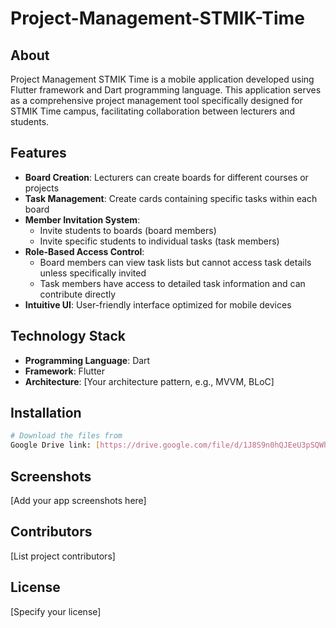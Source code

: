 # Project-Management-STMIK-Time

## About
Project Management STMIK Time is a mobile application developed using Flutter framework and Dart programming language. This application serves as a comprehensive project management tool specifically designed for STMIK Time campus, facilitating collaboration between lecturers and students.

## Features
- **Board Creation**: Lecturers can create boards for different courses or projects
- **Task Management**: Create cards containing specific tasks within each board
- **Member Invitation System**: 
  - Invite students to boards (board members)
  - Invite specific students to individual tasks (task members)
- **Role-Based Access Control**:
  - Board members can view task lists but cannot access task details unless specifically invited
  - Task members have access to detailed task information and can contribute directly
- **Intuitive UI**: User-friendly interface optimized for mobile devices

## Technology Stack
- **Programming Language**: Dart
- **Framework**: Flutter
- **Architecture**: [Your architecture pattern, e.g., MVVM, BLoC]

## Installation
```bash
# Download the files from
Google Drive link: [https://drive.google.com/file/d/1J8S9n0hQJEeU3pSQWhpmY-PNBg3Tnnny/view?usp=sharing]

```

## Screenshots
[Add your app screenshots here]

## Contributors
[List project contributors]

## License
[Specify your license]